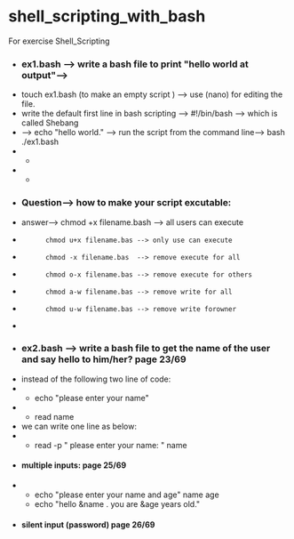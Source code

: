 # shell_scripting_with_bash
For exercise Shell_Scripting  
* ### ex1.bash --> write a bash file to print "hello world at output"-->
* touch ex1.bash (to make an empty script ) --> use (nano) for editing the file. 
* write the default first line in bash scripting --> #!/bin/bash --> which is called Shebang
* --> echo "hello world." --> run the script from the command line--> bash ./ex1.bash
* -
* -
* ### Question--> how to  make your script excutable:
* answer--> chmod +x filename.bash --> all users can execute
*           chmod u+x filename.bas --> only use can execute
*           chmod -x filename.bas  --> remove execute for all
*           chmod o-x filename.bas --> remove execute for others
*           chmod a-w filename.bas --> remove write for all
*           chmod u-w filename.bas --> remove write forowner
*       
* ### ex2.bash --> write a bash file to get the name of the user and say hello to him/her? page 23/69
* instead of the following two line of code:
*   - echo "please enter your name"
*   - read name
* we can write one line as below:
*   - read -p " please enter your name: " name
* #### multiple inputs: page 25/69
*   - echo "please enter your name and age" name age
    - echo "hello &name . you are &age years old."
* #### silent input (password) page 26/69
